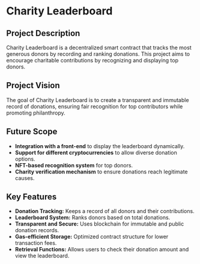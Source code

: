 # Charity Leaderboard  

## Project Description  
Charity Leaderboard is a decentralized smart contract that tracks the most generous donors by recording and ranking donations. This project aims to encourage charitable contributions by recognizing and displaying top donors.

## Project Vision  
The goal of Charity Leaderboard is to create a transparent and immutable record of donations, ensuring fair recognition for top contributors while promoting philanthropy.

## Future Scope  
- **Integration with a front-end** to display the leaderboard dynamically.  
- **Support for different cryptocurrencies** to allow diverse donation options.  
- **NFT-based recognition system** for top donors.  
- **Charity verification mechanism** to ensure donations reach legitimate causes.  

## Key Features  
- **Donation Tracking:** Keeps a record of all donors and their contributions.  
- **Leaderboard System:** Ranks donors based on total donations.  
- **Transparent and Secure:** Uses blockchain for immutable and public donation records.  
- **Gas-efficient Storage:** Optimized contract structure for lower transaction fees.  
- **Retrieval Functions:** Allows users to check their donation amount and view the leaderboard.  
